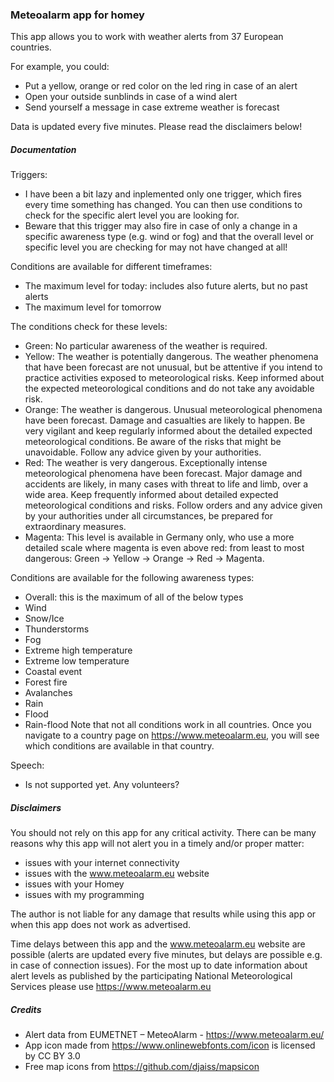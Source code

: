 ### Meteoalarm app for homey
This app allows you to work with weather alerts from 37 European countries.

For example, you could:
- Put a yellow, orange or red color on the led ring in case of an alert
- Open your outside sunblinds in case of a wind alert
- Send yourself a message in case extreme weather is forecast

Data is updated every five minutes. Please read the disclaimers below!

##### Documentation
Triggers:
- I have been a bit lazy and inplemented only one trigger, which fires every
  time something has changed. You can then use conditions to check for the
  specific alert level you are looking for.
- Beware that this trigger may also fire in case of only a change in a
  specific awareness type (e.g. wind or fog) and that the overall level or
  specific level you are checking for may not have changed at all!

Conditions are available for different timeframes:
- The maximum level for today: includes also future alerts, but no past alerts
- The maximum level for tomorrow

The conditions check for these levels:
- Green: No particular awareness of the weather is required.
- Yellow: The weather is potentially dangerous. The weather phenomena that 
  have been forecast are not unusual, but be attentive if you intend to 
  practice activities exposed to meteorological risks. Keep informed about 
  the expected meteorological conditions and do not take any avoidable risk.
- Orange: The weather is dangerous. Unusual meteorological phenomena have been 
  forecast. Damage and casualties are likely to happen. Be very vigilant and 
  keep regularly informed about the detailed expected meteorological 
  conditions. Be aware of the risks that might be unavoidable. Follow any 
  advice given by your authorities.
- Red: The weather is very dangerous. Exceptionally intense meteorological 
  phenomena have been forecast. Major damage and accidents are likely, in many
  cases with threat to life and limb, over a wide area. Keep frequently
  informed about detailed expected meteorological conditions and risks. 
  Follow orders and any advice given by your authorities under all 
  circumstances, be prepared for extraordinary measures.
- Magenta: This level is available in Germany only, who use a more detailed
  scale where magenta is even above red: from least to most dangerous:
  Green -> Yellow -> Orange -> Red -> Magenta.

Conditions are available for the following awareness types:
- Overall: this is the maximum of all of the below types
- Wind
- Snow/Ice
- Thunderstorms
- Fog
- Extreme high temperature
- Extreme low temperature
- Coastal event
- Forest fire
- Avalanches
- Rain
- Flood
- Rain-flood
Note that not all conditions work in all countries. Once you navigate to a
country page on <https://www.meteoalarm.eu>, you will see which conditions are
available in that country.

Speech:
- Is not supported yet. Any volunteers?

##### Disclaimers
You should not rely on this app for any critical activity. There can be many
reasons why this app will not alert you in a timely and/or proper matter:
- issues with your internet connectivity
- issues with the www.meteoalarm.eu website
- issues with your Homey
- issues with my programming

The author is not liable for any damage that results while using this app or 
when this app does not work as advertised. 

Time delays between this app and the www.meteoalarm.eu website are possible
(alerts are updated every five minutes, but delays are possible e.g. in case of
connection issues). For the most up to date information about alert levels 
as published by the participating National Meteorological Services please use 
<https://www.meteoalarm.eu>

##### Credits
* Alert data from EUMETNET – MeteoAlarm - <https://www.meteoalarm.eu/>
* App icon made from <https://www.onlinewebfonts.com/icon> is licensed by CC BY 3.0
* Free map icons from <https://github.com/djaiss/mapsicon>
